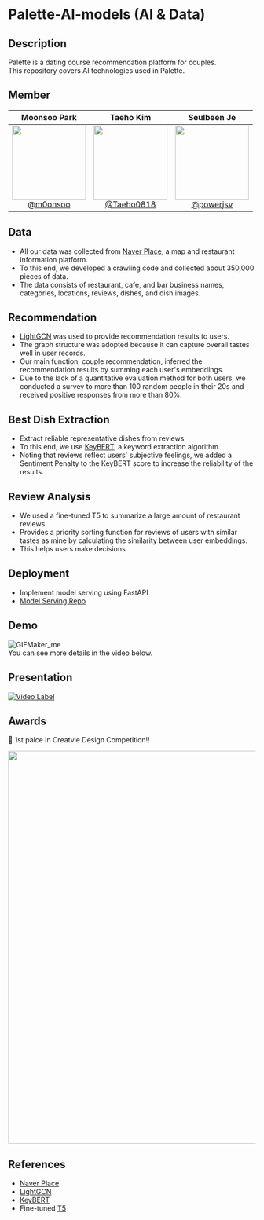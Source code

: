 # Palette-AI-models (AI & Data)

## Description

Palette is a dating course recommendation platform for couples. <br>
This repository covers AI technologies used in Palette.

## Member

<div align="center">

| **Moonsoo Park** | **Taeho Kim** | **Seulbeen Je** |
| :------: |  :------: | :------: |
| [<img src="https://avatars.githubusercontent.com/m0onsoo" height=150 width=150> <br/> @m0onsoo](https://github.com/m0onsoo) | [<img src="https://avatars.githubusercontent.com/Taeho0818" height=150 width=150> <br/> @Taeho0818](https://github.com/Taeho0818) | [<img src="https://avatars.githubusercontent.com/powerjsv?" height=150 width=150> <br/> @powerjsv](https://github.com/powerjsv) |

</div>

## Data

- All our data was collected from [Naver Place](https://map.naver.com/p/entry/place/1359279525?c=15.00,0,0,0,dh&placePath=/home), a map and restaurant information platform.
- To this end, we developed a crawling code and collected about 350,000 pieces of data.
- The data consists of restaurant, cafe, and bar business names, categories, locations, reviews, dishes, and dish images.

## Recommendation

- [LightGCN](https://github.com/gusye1234/LightGCN-PyTorch) was used to provide recommendation results to users.
- The graph structure was adopted because it can capture overall tastes well in user records.
- Our main function, couple recommendation, inferred the recommendation results by summing each user's embeddings.
- Due to the lack of a quantitative evaluation method for both users, we conducted a survey to more than 100 random people in their 20s and received positive responses from more than 80%.

## Best Dish Extraction

- Extract reliable representative dishes from reviews
- To this end, we use [KeyBERT](https://github.com/MaartenGr/KeyBERT), a keyword extraction algorithm.
- Noting that reviews reflect users' subjective feelings, we added a Sentiment Penalty to the KeyBERT score to increase the reliability of the results.

## Review Analysis

- We used a fine-tuned T5 to summarize a large amount of restaurant reviews.
- Provides a priority sorting function for reviews of users with similar tastes as mine by calculating the similarity between user embeddings.
- This helps users make decisions.

## Deployment

- Implement model serving using FastAPI
- [Model Serving Repo](https://github.com/SJU-Capstone-DS-DayOne/Model_serving)

## Demo

![GIFMaker_me](https://github.com/user-attachments/assets/6b4867b1-f008-41ce-9435-d15384b99b96)  
You can see more details in the video below.

## Presentation

[![Video Label](https://img.youtube.com/vi/nPBuqKDOywo/sddefault.jpg)](https://www.youtube.com/watch?v=nPBuqKDOywo)

## Awards

🎉 1st palce in Creatvie Design Competition!!

<img src="https://github.com/user-attachments/assets/8f12fc84-94c9-49a4-b22d-d8aabcf863e3" width="600" height="800" />

## References

- [Naver Place](https://map.naver.com/p/entry/place)
- [LightGCN](https://github.com/gusye1234/LightGCN-PyTorch)
- [KeyBERT](https://github.com/MaartenGr/KeyBERT)
- Fine-tuned [T5](https://huggingface.co/eenzeenee/t5-base-korean-summarization)
